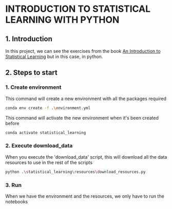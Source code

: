 # INTRODUCTION TO STATISTICAL LEARNING WITH PYTHON

## 1. Introduction

In this project, we can see the exercises from the book [An Introduction to Statistical Learning](https://www.statlearning.com) but in this case, in python.

## 2. Steps to start

### 1. Create environment

This command will create a new environment with all the packages required

```bash
conda env create -f .\environment.yml
```

This command will activate the new environment when it's been created before

```bash
conda activate statistical_learning
```

### 2. Execute download_data

When you execute the 'download_data' script, this will download all the data resources to use in the rest of the scripts

```bash
python .\statistical_learning\resources\download_resources.py
```

### 3. Run

When we have the environment and the resources, we only have to run the notebooks
